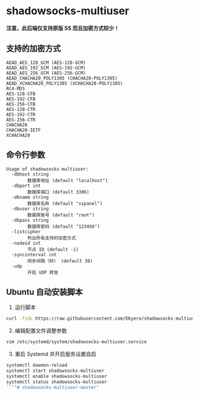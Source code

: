 # shadowsocks-multiuser
**注意，此后端仅支持原版 SS 而且加密方式较少！**

## 支持的加密方式
```
AEAD_AES_128_GCM (AES-128-GCM)
AEAD_AES_192_GCM (AES-192-GCM)
AEAD_AES_256_GCM (AES-256-GCM)
AEAD_CHACHA20_POLY1305 (CHACHA20-POLY1305)
AEAD_XCHACHA20_POLY1305 (XCHACHA20-POLY1305)
RC4-MD5
AES-128-CFB
AES-192-CFB
AES-256-CFB
AES-128-CTR
AES-192-CTR
AES-256-CTR
CHACHA20
CHACHA20-IETF
XCHACHA20
```

## 命令行参数
```
Usage of shadowsocks-multiuser:
  -dbhost string
        数据库地址 (default "localhost")
  -dbport int
        数据库端口 (default 3306)
  -dbname string
        数据库名称 (default "sspanel")
  -dbuser string
        数据库账号 (default "root")
  -dbpass string
        数据库密码 (default "123456")
  -listcipher
        列出所有支持的加密方式
  -nodeid int
        节点 ID (default -1)
  -syncinterval int
        同步间隔（秒） (default 30)
  -udp
        开启 UDP 转发
```

## Ubuntu 自动安装脚本
1. 运行脚本
```bash
curl -fsSL https://raw.githubusercontent.com/EKyero/shadowsocks-multiuser/master/scripts/Ubuntu.sh | bash
```

2. 编辑配置文件调整参数
```bash
vim /etc/systemd/system/shadowsocks-multiuser.service
```

3. 重启 Systemd 并开启服务设置自启
```bash
systemctl daemon-reload
systemctl start shadowsocks-multiuser
systemctl enable shadowsocks-multiuser
systemctl status shadowsocks-multiuser
```"# shadowsocks-multiuser-master" 
